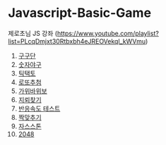 # Javascript-Basic-Game
제로초님 JS 강좌 (https://www.youtube.com/playlist?list=PLcqDmjxt30Rtbxbh4eJREOVekql_kWVmu)
<ol>
  <li><a href="https://ji-silver.github.io/Javascript-Basic-Game/1.구구단">구구단</a></li>
  <li><a href="https://ji-silver.github.io/Javascript-Basic-Game/2.숫자야구">숫자야구</a></li>
  <li><a href="https://ji-silver.github.io/Javascript-Basic-Game/3.틱택토">틱택토</a></li>
  <li><a href="https://ji-silver.github.io/Javascript-Basic-Game/4.로또추첨">로또추첨</a></li>
  <li><a href="https://ji-silver.github.io/Javascript-Basic-Game/5.가위바위보">가위바위보</a></li>
  <li><a href="https://ji-silver.github.io/Javascript-Basic-Game/6.지뢰찾기">지뢰찾기</a></li>
  <li><a href="https://ji-silver.github.io/Javascript-Basic-Game/7.반응속도테스트/반응속도.html">반응속도 테스트</a></li>
  <li><a href="https://ji-silver.github.io/Javascript-Basic-Game/8.짝맞추기/짝맞추기.html">짝맞추기</a></li>
  <li><a href="https://ji-silver.github.io/Javascript-Basic-Game/9.자스스톤/자스스톤.html">자스스톤</a></li>
  <li><a href="https://ji-silver.github.io/Javascript-Basic-Game/10.2048/2048.html">2048</a></li>
</ol>
